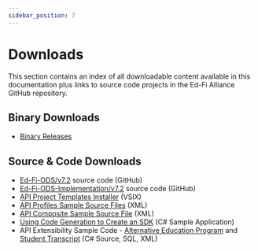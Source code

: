 ```yaml
---
sidebar_position: 7
---
```


# Downloads

This section contains an index of all downloadable content available in this
documentation plus links to source code projects in the Ed-Fi Alliance GitHub
repository.

## Binary Downloads

* [Binary
    Releases](./getting-started/binary-installation/binary-releases.md)

## Source & Code Downloads

* [Ed-Fi-ODS/v7.2](https://github.com/Ed-Fi-Alliance-OSS/Ed-Fi-ODS/tree/v7.2)
    source code (GitHub)
* [Ed-Fi-ODS-Implementation/v7.2](https://github.com/Ed-Fi-Alliance-OSS/Ed-Fi-ODS-Implementation/tree/v7.2) source
    code (GitHub)
* [API Project Templates
    Installer](./getting-started/source-code-installation/project-templates-installation.md) (VSIX)
* [API Profiles Sample Source
    Files](./how-to-guides/how-to-add-profiles-to-the-ed-fi-ods-api.md)
    (XML)
* [API Composite Sample Source
    File](./how-to-guides/how-to-add-api-composites-to-the-ed-fi-ods-api-solution.md)
    (XML)
* [Using Code Generation to Create an
    SDK](./client-developers-guide/using-code-generation-to-create-an-sdk.md)
    (C# Sample Application)
* API Extensibility Sample Code - [Alternative Education
    Program](./how-to-guides/how-to-extend-the-ed-fi-ods-api-alternative-education-program-example.md)
    and [Student
    Transcript](./how-to-guides/how-to-extend-the-ed-fi-ods-api-student-transcript-example.md)
    (C# Source, SQL, XML)
